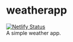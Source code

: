 # weatherapp
[![Netlify Status](https://api.netlify.com/api/v1/badges/0ebece9b-38d2-448c-9b5e-6d4bf3e4037c/deploy-status)](https://app.netlify.com/sites/weatherbyro/deploys)<br/>
A simple weather app.